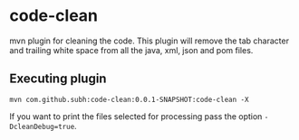 # code-clean
mvn plugin for cleaning the code. This plugin will remove the tab
character and trailing white space from all the java, xml, json and
pom files.

## Executing plugin

```
mvn com.github.subh:code-clean:0.0.1-SNAPSHOT:code-clean -X
```

If you want to print the files selected for processing pass the
option `-DcleanDebug=true`.